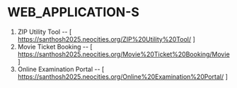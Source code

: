 # WEB_APPLICATION-S

1. ZIP Utility Tool -- [ https://santhosh2025.neocities.org/ZIP%20Utility%20Tool/ ]
2. Movie Ticket Booking -- [ https://santhosh2025.neocities.org/Movie%20Ticket%20Booking/Movie ]
3. Online Examination Portal  --  [ https://santhosh2025.neocities.org/Online%20Examination%20Portal/ ]
